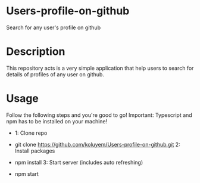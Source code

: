 # Users-profile-on-github
Search for any user's profile on github

# Description

This repository acts is a very simple application that help users to search for details of profiles of
any user on github.

# Usage

Follow the following steps and you're good to go! Important: Typescript and npm has to be installed on your machine!

- 1: Clone repo

- git clone https://github.com/koluyem/Users-profile-on-github.git
  2: Install packages

- npm install
   3: Start server (includes auto refreshing)

- npm start